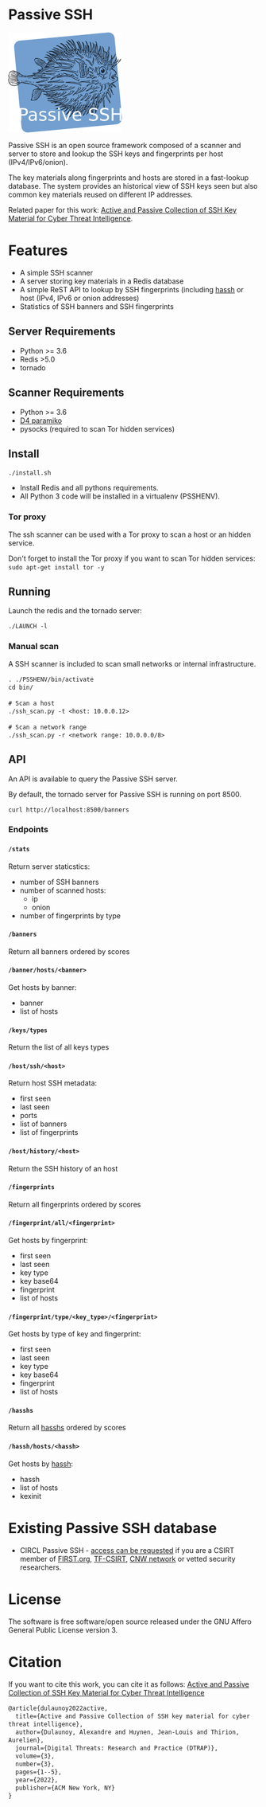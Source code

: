 # Passive SSH

![Passive SSH logo](https://raw.githubusercontent.com/D4-project/passive-ssh/main/doc/logo/passivessh.png)

Passive SSH is an open source framework composed of a scanner and server to store and lookup the SSH keys and fingerprints per host (IPv4/IPv6/onion).

The key materials along fingerprints and hosts are stored in a fast-lookup database. The system provides an historical view of SSH keys seen but also
common key materials reused on different IP addresses.

Related paper for this work: [Active and Passive Collection of SSH Key Material for Cyber Threat Intelligence](https://dl.acm.org/doi/full/10.1145/3491262).

# Features

- A simple SSH scanner
- A server storing key materials in a Redis database
- A simple ReST API to lookup by SSH fingerprints (including [hassh](https://github.com/salesforce/hassh) or host (IPv4, IPv6 or onion addresses)
- Statistics of SSH banners and SSH fingerprints


## Server Requirements

- Python >= 3.6
- Redis >5.0
- tornado

## Scanner Requirements

- Python >= 3.6
- [D4 paramiko](https://github.com/D4-project/paramiko.git)
- pysocks (required to scan Tor hidden services)

## Install

~~~~
./install.sh
~~~~

- Install Redis and all pythons requirements.
- All Python 3 code will be installed in a virtualenv (PSSHENV).

### Tor proxy

The ssh scanner can be used with a Tor proxy to scan a host or an hidden service.

Don't forget to install the Tor proxy if you want to scan Tor hidden services: `sudo apt-get install tor -y`

## Running

Launch the redis and the tornado server:

~~~~
./LAUNCH -l
~~~~

### Manual scan

A SSH scanner is included to scan small networks or internal infrastructure.

~~~~
. ./PSSHENV/bin/activate
cd bin/

# Scan a host
./ssh_scan.py -t <host: 10.0.0.12>

# Scan a network range
./ssh_scan.py -r <network range: 10.0.0.0/8>
~~~~

## API

An API is available to query the Passive SSH server.

By default, the tornado server for Passive SSH is running on port 8500.

~~~~
curl http://localhost:8500/banners
~~~~

### Endpoints
####  `/stats`
Return server staticstics:
  - number of SSH banners
  - number of scanned hosts:
      - ip
      - onion
  - number of fingerprints by type

#### `/banners`
Return all banners ordered by scores

#### `/banner/hosts/<banner>`
Get hosts by banner:
  - banner
  - list of hosts

#### `/keys/types`
Return the list of all keys types

#### `/host/ssh/<host>`
Return host SSH metadata:
  - first seen
  - last seen
  - ports
  - list of banners
  - list of fingerprints

#### `/host/history/<host>`
Return the SSH history of an host

#### `/fingerprints`
Return all fingerprints ordered by scores

#### `/fingerprint/all/<fingerprint>`
Get hosts by fingerprint:
  - first seen
  - last seen
  - key type
  - key base64
  - fingerprint
  - list of hosts

#### `/fingerprint/type/<key_type>/<fingerprint>`
Get hosts by type of key and fingerprint:
  - first seen
  - last seen
  - key type
  - key base64
  - fingerprint
  - list of hosts

#### `/hasshs`
Return all [hasshs](https://github.com/salesforce/hassh) ordered by scores

#### `/hassh/hosts/<hassh>`
Get hosts by [hassh](https://github.com/salesforce/hassh):
  - hassh
  - list of hosts
  - kexinit
# Existing Passive SSH database

- CIRCL Passive SSH - [access can be requested](https://www.circl.lu/contact/) if you are a CSIRT member of [FIRST.org](https://www.first.org/), [TF-CSIRT](https://www.trusted-introducer.org/), [CNW network](https://www.enisa.europa.eu/topics/csirts-in-europe/csirts-network) or vetted security researchers.

# License

The software is free software/open source released under the GNU Affero General Public License version 3.

# Citation

If you want to cite this work, you can cite it as follows: [Active and Passive Collection of SSH Key Material for Cyber Threat Intelligence](https://dl.acm.org/doi/full/10.1145/3491262)

~~~
@article{dulaunoy2022active,
  title={Active and Passive Collection of SSH key material for cyber threat intelligence},
  author={Dulaunoy, Alexandre and Huynen, Jean-Louis and Thirion, Aurelien},
  journal={Digital Threats: Research and Practice (DTRAP)},
  volume={3},
  number={3},
  pages={1--5},
  year={2022},
  publisher={ACM New York, NY}
}
~~~

